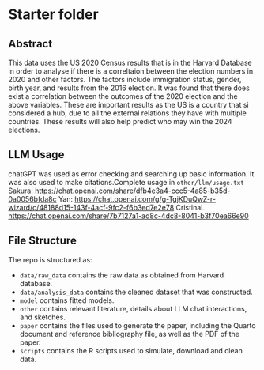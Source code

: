 # Starter folder

## Abstract

This data uses the US 2020 Census results that is in the Harvard Database in order to analyse if there is a correltaion between the election numbers in 2020 and other factors. The factors include immigration status, gender, birth year, and results from the 2016 election. It was found that there does exist a correlation between the outcomes of the 2020 election and the above variables. These are important results as the US is a country that si considered a hub, due to all the external relations they have with multiple countries. These results will also help predict who may win the 2024 elections. 

## LLM Usage
chatGPT was used as error checking and searching up basic information. It was also used to make citations.Complete usage in `other/llm/usage.txt `
Sakura: https://chat.openai.com/share/dfb4e3a4-ccc5-4a85-b35d-0a0056bfda8c 
Yan: https://chat.openai.com/g/g-TgjKDuQwZ-r-wizard/c/48188d15-143f-4acf-9fc2-f6b3ed7e2e78
CristinaL https://chat.openai.com/share/7b7127a1-ad8c-4dc8-8041-b3f70ea66e90



## File Structure

The repo is structured as:

-   `data/raw_data` contains the raw data as obtained from Harvard database.
-   `data/analysis_data` contains the cleaned dataset that was constructed.
-   `model` contains fitted models. 
-   `other` contains relevant literature, details about LLM chat interactions, and sketches.
-   `paper` contains the files used to generate the paper, including the Quarto document and reference bibliography file, as well as the PDF of the paper. 
-   `scripts` contains the R scripts used to simulate, download and clean data.



